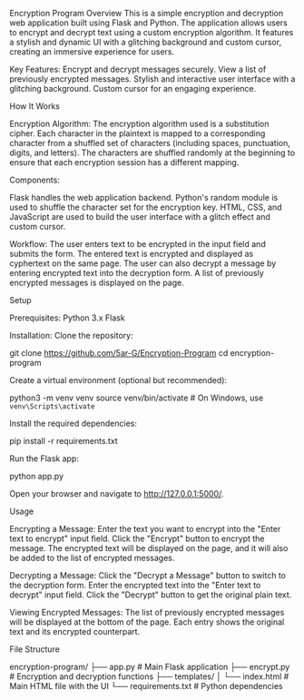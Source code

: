 Encryption Program
Overview
This is a simple encryption and decryption web application built using Flask and Python. The application allows users to encrypt and decrypt text using a custom encryption algorithm. It features a stylish and dynamic UI with a glitching background and custom cursor, creating an immersive experience for users.

Key Features:
Encrypt and decrypt messages securely.
View a list of previously encrypted messages.
Stylish and interactive user interface with a glitching background.
Custom cursor for an engaging experience.

How It Works

Encryption Algorithm:
The encryption algorithm used is a substitution cipher. Each character in the plaintext is mapped to a corresponding character from a shuffled set of characters (including spaces, punctuation, digits, and letters). 
The characters are shuffled randomly at the beginning to ensure that each encryption session has a different mapping.

Components:

Flask handles the web application backend.
Python's random module is used to shuffle the character set for the encryption key.
HTML, CSS, and JavaScript are used to build the user interface with a glitch effect and custom cursor.

Workflow:
The user enters text to be encrypted in the input field and submits the form.
The entered text is encrypted and displayed as cyphertext on the same page.
The user can also decrypt a message by entering encrypted text into the decryption form.
A list of previously encrypted messages is displayed on the page.


Setup

Prerequisites:
Python 3.x
Flask


Installation:
Clone the repository:


git clone https://github.com/5ar-G/Encryption-Program
cd encryption-program


Create a virtual environment (optional but recommended):

python3 -m venv venv
source venv/bin/activate  # On Windows, use `venv\Scripts\activate`


Install the required dependencies:

pip install -r requirements.txt


Run the Flask app:

python app.py

Open your browser and navigate to http://127.0.0.1:5000/.

Usage

Encrypting a Message:
Enter the text you want to encrypt into the "Enter text to encrypt" input field.
Click the "Encrypt" button to encrypt the message.
The encrypted text will be displayed on the page, and it will also be added to the list of encrypted messages.


Decrypting a Message:
Click the "Decrypt a Message" button to switch to the decryption form.
Enter the encrypted text into the "Enter text to decrypt" input field.
Click the "Decrypt" button to get the original plain text.


Viewing Encrypted Messages:
The list of previously encrypted messages will be displayed at the bottom of the page. Each entry shows the original text and its encrypted counterpart.


File Structure

encryption-program/
├── app.py               # Main Flask application
├── encrypt.py           # Encryption and decryption functions
├── templates/
│   └── index.html       # Main HTML file with the UI
└── requirements.txt     # Python dependencies

